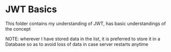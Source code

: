 # JWT Basics
This folder contains my understanding of JWT, has basic understandings of the concept

NOTE: wherever I have stored data in the list, it is preferred to store it in a Database so as to avoid loss of data in case server restarts anytime

